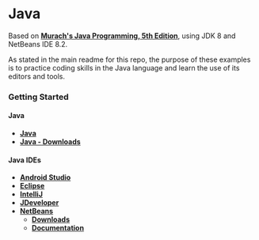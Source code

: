 # Java

Based on **[Murach's Java Programming, 5th Edition](https://www.murach.com/shop/murach-s-java-programming-5th-edition-detail)**, using JDK 8 and NetBeans IDE 8.2.

As stated in the main readme for this repo, the purpose of these examples is to practice coding skills in the Java language and learn the use of its editors and tools.

### Getting Started

#### Java

- **[Java](https://www.oracle.com/java/index.html)**
- **[Java - Downloads](http://www.oracle.com/technetwork/java/javase/downloads/index.html)**

#### Java IDEs

- **[Android Studio](https://developer.android.com/studio/index.html)**
- **[Eclipse](https://eclipse.org/)**
- **[IntelliJ](https://www.jetbrains.com/idea/)**
- **[JDeveloper](http://www.oracle.com/technetwork/developer-tools/jdev/overview/index.html)**
- **[NetBeans](https://netbeans.org/downloads/)**
	- **[Downloads](https://netbeans.org/downloads/)**
	- **[Documentation](https://netbeans.org/kb/index.html)** 
 




